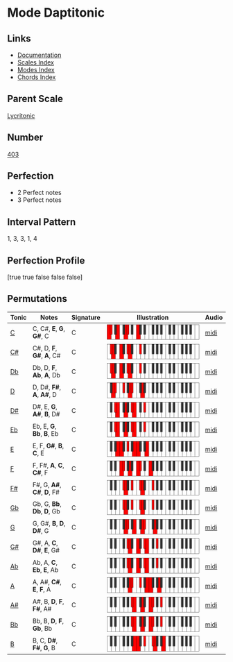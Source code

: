 # Mode Daptitonic

## Links

- [Documentation](index.md)
- [Scales Index](Scales.md)
- [Modes Index](Modes.md)
- [Chords Index](Chords.md)

## Parent Scale

[Lycritonic](ScaleLycritonic.md)

## Number

[403](https://ianring.com/musictheory/scales/403)

## Perfection

- 2 Perfect notes
- 3 Perfect notes

## Interval Pattern

1, 3, 3, 1, 4

## Perfection Profile

[true true false false false]

## Permutations

| Tonic | Notes | Signature | Illustration | Audio |
|-------|-------|-----------|--------------|-------|
| [C](ModeCNaturalDaptitonic.md) | C, C#, **E**, **G**, **G#**, C | C | ![CNaturalDaptitonic](ModeCNaturalDaptitonic.png) | [midi](https://github.com/edipermadi/music/blob/main/docs/ModeCNaturalDaptitonic.mid?raw=true) |
| [C#](ModeCSharpDaptitonic.md) | C#, D, **F**, **G#**, **A**, C# | C | ![CSharpDaptitonic](ModeCSharpDaptitonic.png) | [midi](https://github.com/edipermadi/music/blob/main/docs/ModeCSharpDaptitonic.mid?raw=true) |
| [Db](ModeDFlatDaptitonic.md) | Db, D, **F**, **Ab**, **A**, Db | C | ![DFlatDaptitonic](ModeDFlatDaptitonic.png) | [midi](https://github.com/edipermadi/music/blob/main/docs/ModeDFlatDaptitonic.mid?raw=true) |
| [D](ModeDNaturalDaptitonic.md) | D, D#, **F#**, **A**, **A#**, D | C | ![DNaturalDaptitonic](ModeDNaturalDaptitonic.png) | [midi](https://github.com/edipermadi/music/blob/main/docs/ModeDNaturalDaptitonic.mid?raw=true) |
| [D#](ModeDSharpDaptitonic.md) | D#, E, **G**, **A#**, **B**, D# | C | ![DSharpDaptitonic](ModeDSharpDaptitonic.png) | [midi](https://github.com/edipermadi/music/blob/main/docs/ModeDSharpDaptitonic.mid?raw=true) |
| [Eb](ModeEFlatDaptitonic.md) | Eb, E, **G**, **Bb**, **B**, Eb | C | ![EFlatDaptitonic](ModeEFlatDaptitonic.png) | [midi](https://github.com/edipermadi/music/blob/main/docs/ModeEFlatDaptitonic.mid?raw=true) |
| [E](ModeENaturalDaptitonic.md) | E, F, **G#**, **B**, **C**, E | C | ![ENaturalDaptitonic](ModeENaturalDaptitonic.png) | [midi](https://github.com/edipermadi/music/blob/main/docs/ModeENaturalDaptitonic.mid?raw=true) |
| [F](ModeFNaturalDaptitonic.md) | F, F#, **A**, **C**, **C#**, F | C | ![FNaturalDaptitonic](ModeFNaturalDaptitonic.png) | [midi](https://github.com/edipermadi/music/blob/main/docs/ModeFNaturalDaptitonic.mid?raw=true) |
| [F#](ModeFSharpDaptitonic.md) | F#, G, **A#**, **C#**, **D**, F# | C | ![FSharpDaptitonic](ModeFSharpDaptitonic.png) | [midi](https://github.com/edipermadi/music/blob/main/docs/ModeFSharpDaptitonic.mid?raw=true) |
| [Gb](ModeGFlatDaptitonic.md) | Gb, G, **Bb**, **Db**, **D**, Gb | C | ![GFlatDaptitonic](ModeGFlatDaptitonic.png) | [midi](https://github.com/edipermadi/music/blob/main/docs/ModeGFlatDaptitonic.mid?raw=true) |
| [G](ModeGNaturalDaptitonic.md) | G, G#, **B**, **D**, **D#**, G | C | ![GNaturalDaptitonic](ModeGNaturalDaptitonic.png) | [midi](https://github.com/edipermadi/music/blob/main/docs/ModeGNaturalDaptitonic.mid?raw=true) |
| [G#](ModeGSharpDaptitonic.md) | G#, A, **C**, **D#**, **E**, G# | C | ![GSharpDaptitonic](ModeGSharpDaptitonic.png) | [midi](https://github.com/edipermadi/music/blob/main/docs/ModeGSharpDaptitonic.mid?raw=true) |
| [Ab](ModeAFlatDaptitonic.md) | Ab, A, **C**, **Eb**, **E**, Ab | C | ![AFlatDaptitonic](ModeAFlatDaptitonic.png) | [midi](https://github.com/edipermadi/music/blob/main/docs/ModeAFlatDaptitonic.mid?raw=true) |
| [A](ModeANaturalDaptitonic.md) | A, A#, **C#**, **E**, **F**, A | C | ![ANaturalDaptitonic](ModeANaturalDaptitonic.png) | [midi](https://github.com/edipermadi/music/blob/main/docs/ModeANaturalDaptitonic.mid?raw=true) |
| [A#](ModeASharpDaptitonic.md) | A#, B, **D**, **F**, **F#**, A# | C | ![ASharpDaptitonic](ModeASharpDaptitonic.png) | [midi](https://github.com/edipermadi/music/blob/main/docs/ModeASharpDaptitonic.mid?raw=true) |
| [Bb](ModeBFlatDaptitonic.md) | Bb, B, **D**, **F**, **Gb**, Bb | C | ![BFlatDaptitonic](ModeBFlatDaptitonic.png) | [midi](https://github.com/edipermadi/music/blob/main/docs/ModeBFlatDaptitonic.mid?raw=true) |
| [B](ModeBNaturalDaptitonic.md) | B, C, **D#**, **F#**, **G**, B | C | ![BNaturalDaptitonic](ModeBNaturalDaptitonic.png) | [midi](https://github.com/edipermadi/music/blob/main/docs/ModeBNaturalDaptitonic.mid?raw=true) |
